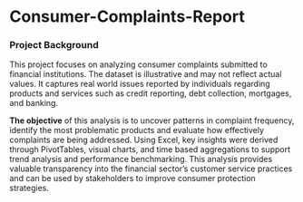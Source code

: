 # Consumer-Complaints-Report
### Project Background
This project focuses on analyzing consumer complaints submitted to financial institutions. The dataset is illustrative and may not reflect actual values. It captures real world issues reported by individuals regarding products and services such as credit reporting, debt collection, mortgages, and banking.

**The objective** of this analysis is to uncover patterns in complaint frequency, identify the most problematic products and evaluate how effectively complaints are being addressed.
Using Excel, key insights were derived through PivotTables, visual charts, and time based aggregations to support trend analysis and performance benchmarking.
This analysis provides valuable transparency into the financial sector’s customer service practices and can be used by stakeholders to improve consumer protection strategies.

